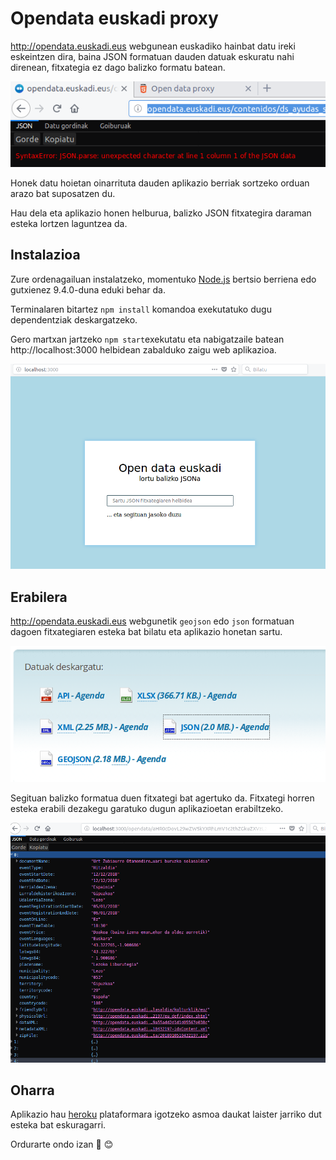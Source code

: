 # Opendata euskadi proxy

http://opendata.euskadi.eus webgunean euskadiko hainbat datu ireki eskeintzen dira, baina JSON formatuan dauden datuak eskuratu nahi direnean, fitxategia ez dago balizko formatu batean.

![Ez da balizko JSON formatua](/src/images/error.png)

Honek datu hoietan oinarrituta dauden aplikazio berriak sortzeko orduan arazo bat suposatzen du.

Hau dela eta aplikazio honen helburua, balizko JSON fitxategira daraman esteka lortzen laguntzea da.

## Instalazioa

Zure ordenagailuan instalatzeko, momentuko [Node.js](https://nodejs.org) bertsio berriena edo gutxienez 9.4.0-duna eduki behar da.

Terminalaren bitartez `npm install` komandoa exekutatuko dugu dependentziak deskargatzeko.

Gero martxan jartzeko `npm start`exekutatu eta nabigatzaile batean http://localhost:3000 helbidean zabalduko zaigu web aplikazioa.

![Aplikazioaren irudia](src/images/localhost.png)

## Erabilera

http://opendata.euskadi.eus webgunetik `geojson` edo `json` formatuan dagoen fitxategiaren esteka bat bilatu eta aplikazio honetan sartu.

![Opendata webgunea](src/images/opendata.png)

Segituan balizko formatua duen fitxategi bat agertuko da. Fitxategi horren esteka erabili dezakegu garatuko dugun aplikazioetan erabiltzeko.

![jasotako json datuak](src/images/json-firefox.png)

## Oharra

Aplikazio hau [heroku](https://www.heroku.com/) plataformara igotzeko asmoa daukat laister jarriko dut esteka bat eskuragarri.

Ordurarte ondo izan 👋 😊
